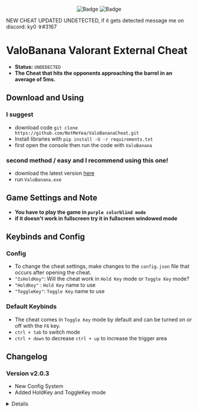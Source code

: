 <div align="center">
    
![Badge](https://img.shields.io/badge/game-valorant-dc3d4b)
![Badge](https://img.shields.io/badge/OS-windows-00ff00)

</div>


NEW CHEAT UPDATED UNDETECTED, if it gets detected message me on discord: ky0 ✞#3167

# **ValoBanana Valorant External Cheat**
- **Status:** `UNDEDECTED`
- **The Cheat that hits the opponents approaching the barrel in an average of 5ms.**

## **Download and Using** 

### I suggest
- download code `git clone https://github.com/NotMeYea/ValoBananaCheat.git`
- Install libraries with `pip install -U -r requirements.txt`
- first open the console then run the code with `ValoBanana`

### second method / easy and I recommend using this one!
- download the latest version [here](https://github.com/NotMeYea/ValoBananaCheat.git)
- run `ValoBanana.exe`

## **Game Settings and Note**
- **You have to play the game in `purple colorblind mode`**
- **if it doesn't work in fullscreen try it in fullscreen windowed mode**

## **Keybinds and Config**

### Config
- To change the cheat settings, make changes to the `config.json` file that occurs after opening the cheat.
- `"IsHoldKey"`: Will the cheat work in `Hold Key` mode or `Toggle Key` mode?
- `"HoldKey"`  : `Hold Key` name to use
- `"ToggleKey"`: `Toggle Key` name to use

### Default Keybinds
- The cheat comes in `Toggle Key` mode by default and can be turned on or off with the `F6` key.
- `ctrl + tab` to switch mode
- `ctrl + down` to decrease `ctrl + up` to increase the trigger area

## **Changelog**

### Version v2.0.3
- New Config System
- Added HoldKey and ToggleKey mode

<details>

### Version v2.0.2
- Made it undetected
- New esp
- You can set the smoothness 

### Version v2.0.2
- 1ms performance boost
- Purple color update
- 2 new mode

### Version v2.0.1
- Keyboard input lag issue fixed
- New sha256 hash system

### Version v2.0.0
- Increased performance, faster reaction time.
- Higher Security
- Added Full-Auto Mode.
- Holding down operating mode added continuous operation removed.
- Bunny hop was removed because it negatively affected the performance. Will be added later
- The program has been switched to the English language.
